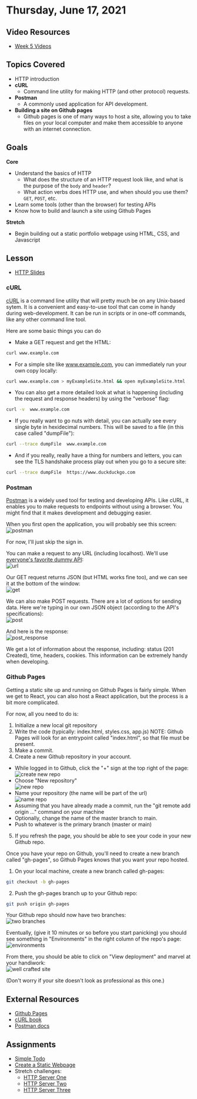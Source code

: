 # Thursday, June 17, 2021

## Video Resources
- [Week 5 Videos](https://www.youtube.com/watch?v=V2nozKafd5w&list=PLu0CiQ7bzwERdY3DZWm2QK2dodaqV6bvG)

## Topics Covered
- HTTP introduction
- **cURL**
  - Command line utility for making HTTP (and other protocol) requests.
- **Postman**
  - A commonly used application for API development.
- **Building a site on Github pages**
  - Github pages is one of many ways to host a site, allowing you to take files on your local computer and make them accessible to anyone with an internet connection.

## Goals
**Core**
- Understand the basics of HTTP
  - What does the structure of an HTTP request look like, and what is the purpose of the `body` and `header`?
  - What action verbs does HTTP use, and when should you use them? `GET`, `POST`, etc.
- Learn some tools (other than the browser) for testing APIs
- Know how to build and launch a site using Github Pages

**Stretch**
- Begin building out a static portfolio webpage using HTML, CSS, and Javascript

## Lesson
- [HTTP Slides](https://docs.google.com/presentation/d/18XgB39IqvBFXfJYKQdc5j2ZzlZBeOH_enugni6b__Cs/edit?usp=sharing)

### cURL
[cURL](https://curl.se/book.html) is a command line utility that will pretty much be on any Unix-based sytem.  It is a convenient and easy-to-use tool that can come in handy during web-development.  It can be run in scripts or in one-off commands, like any other command line tool.

Here are some basic things you can do
- Make a GET request and get the HTML:
```bash
curl www.example.com
```
- For a simple site like www.example.com, you can immediately run your own copy locally:
```bash
curl www.example.com > myExampleSite.html && open myExampleSite.html
```
- You can also get a more detailed look at what is happening (including the request and response headers) by using the "verbose" flag:
```bash
curl -v  www.example.com
```
- If you really want to go nuts with detail, you can actually see every single byte in hexidecimal numbers.  This will be saved to a file (in this case called "dumpFile"):
```bash
curl --trace dumpFile  www.example.com
```
- And if you really, really have a thing for numbers and letters, you can see the TLS handshake process play out when you go to a secure site:
```bash
curl --trace dumpFile  https://www.duckduckgo.com
```

### Postman
[Postman](https://www.postman.com/downloads/) is a widely used tool for testing and developing APIs.  Like cURL, it enables you to make requests to endpoints without using a browser.  You might find that it makes development and debugging easier.

When you first open the application, you will probably see this screen:<br/>
![postman](images/postman.png)

For now, I'll just skip the sign in.  

You can make a request to any URL (including localhost).  We'll use [everyone's favorite dummy API](https://jsonplaceholder.typicode.com):<br/>
![url](images/url.png)

Our GET request returns JSON (but HTML works fine too), and we can see it at the bottom of the window:<br/>
![get](images/get.png)

We can also make POST requests.  There are a lot of options for sending data.  Here we're typing in our own JSON object (according to the API's specifications):<br/>
![post](images/post.png)

And here is the response:<br/>
![post_response](images/post_response.png)

We get a lot of information about the response, including: status (201 Created), time, headers, cookies.  This information can be extremely handy when developing.

### Github Pages
Getting a static site up and running on Github Pages is fairly simple.  When we get to React, you can also host a React application, but the process is a bit more complicated.

For now, all you need to do is:
1. Initialize a new local git repository
2. Write the code (typically: index.html, styles.css, app.js)
NOTE: Github Pages will look for an entrypoint called "index.html", so that file must be present.
3. Make a commit.
4. Create a new Github repository in your account.
  - While logged in to Github, click the "+" sign at the top right of the page:<br/>
![create new repo](images/create_new.png)
  - Choose "New repository"<br/>
![new repo](images/new_repo.png)
  - Name your repository (the name will be part of the url)<br/>
![name repo](images/name-repo.png)
  - Assuming that you have already made a commit, run the "git remote add origin ..." command on your machine
  - Optionally, change the name of the master branch to main.
  - Push to whatever is the primary branch (master or main)
5. If you refresh the page, you should be able to see your code in your new Github repo.

Once you have your repo on Github, you'll need to create a new branch called "gh-pages", so Github Pages knows that you want your repo hosted.

1. On your local machine, create a new branch called gh-pages: 
```bash
git checkout -b gh-pages
```
2. Push the gh-pages branch up to your Github repo:
```bash
git push origin gh-pages
```
Your Github repo should now have two branches:<br/>
![two branches](https://github.com/oscarplatoon/curriculum/blob/master/page-resources/two_branches.png)

Eventually, (give it 10 minutes or so before you start panicking) you should see something in "Environments" in the right column of the repo's page:<br/>
![environments](https://github.com/oscarplatoon/curriculum/blob/master/page-resources/environments.png)

From there, you should be able to click on "View deployment" and marvel at your handiwork:<br/>
![well crafted site](https://github.com/oscarplatoon/curriculum/blob/master/page-resources/well_crafted.png)

(Don't worry if your site doesn't look as professional as this one.)

## External Resources
- [Github Pages](https://pages.github.com/)
- [cURL book](https://everything.curl.dev/)
- [Postman docs](https://learning.postman.com/docs/getting-started/sending-the-first-request/)

## Assignments
- [Simple Todo](https://github.com/oscarplatoon/simple-todo)  
- [Create a Static Webpage](https://github.com/oscarplatoon/static-webpage)
- Stretch challenges:
  - [HTTP Server One](https://github.com/oscarplatoon/http-server-one)
  - [HTTP Server Two](https://github.com/oscarplatoon/http-server-two)
  - [HTTP Server Three](https://github.com/oscarplatoon/http-server-three)


